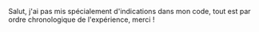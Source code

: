 Salut, j'ai pas mis spécialement d'indications dans mon code, tout est par ordre chronologique de l'expérience, merci !
